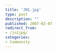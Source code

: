 ```yaml
---
title: 'JN1.jpg'
type: post
description: ""
published: 2007-02-07
redirect_from: 
- /jn1jpg/
categories:
- Community
---
```

